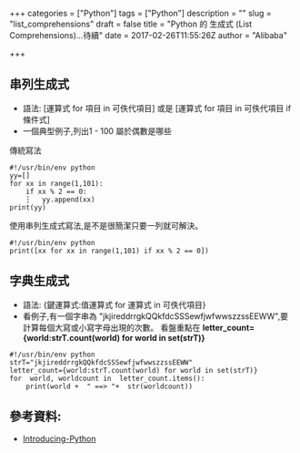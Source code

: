 +++
categories = ["Python"]
tags = ["Python"]
description = ""
slug = "list_comprehensions"
draft = false
title = "Python 的 生成式 (List Comprehensions)...待續"
date = 2017-02-26T11:55:26Z
author = "Alibaba"

+++


## 串列生成式
- 語法: [運算式 for 項目 in 可佚代項目] 或是 [運算式 for 項目 in 可佚代項目 if 條件式]
- 一個典型例子,列出1 - 100 屬於偶數是哪些

傳統寫法

```
#!/usr/bin/env python
yy=[]
for xx in range(1,101):
    if xx % 2 == 0:
    ┆   yy.append(xx)
print(yy)
```

使用串列生成式寫法,是不是很簡潔只要一列就可解決。

```
#!/usr/bin/env python
print([xx for xx in range(1,101) if xx % 2 == 0])
```

## 字典生成式
- 語法: {鍵運算式:值運算式 for 運算式 in 可佚代項目}
- 看例子,有一個字串為 "jkjireddrrgkQQkfdcSSSewfjwfwwszzssEEWW",要計算每個大寫或小寫字母出現的次數。
看盤重點在 **letter_count={world:strT.count(world) for world in set(strT)}**
```
#!/usr/bin/env python                                                                                                                 
strT="jkjireddrrgkQQkfdcSSSewfjwfwwszzssEEWW"                                                                                         
letter_count={world:strT.count(world) for world in set(strT)}                                                                         
for  world, worldcount in  letter_count.items():                                                                                      
    print(world +  " ==> "+  str(worldcount))
```

## 參考資料:
- [Introducing-Python](http://www.books.com.tw/products/0010690075)